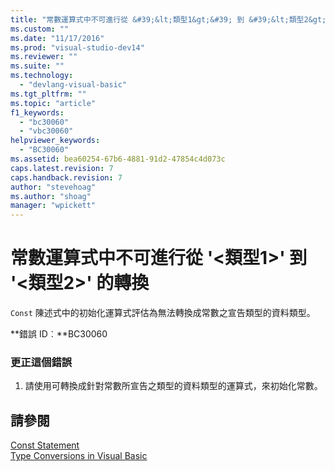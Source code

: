 ```yaml
---
title: "常數運算式中不可進行從 &#39;&lt;類型1&gt;&#39; 到 &#39;&lt;類型2&gt;&#39; 的轉換 | Microsoft Docs"
ms.custom: ""
ms.date: "11/17/2016"
ms.prod: "visual-studio-dev14"
ms.reviewer: ""
ms.suite: ""
ms.technology: 
  - "devlang-visual-basic"
ms.tgt_pltfrm: ""
ms.topic: "article"
f1_keywords: 
  - "bc30060"
  - "vbc30060"
helpviewer_keywords: 
  - "BC30060"
ms.assetid: bea60254-67b6-4881-91d2-47854c4d073c
caps.latest.revision: 7
caps.handback.revision: 7
author: "stevehoag"
ms.author: "shoag"
manager: "wpickett"
---
```

# 常數運算式中不可進行從 &#39;&lt;類型1&gt;&#39; 到 &#39;&lt;類型2&gt;&#39; 的轉換
`Const` 陳述式中的初始化運算式評估為無法轉換成常數之宣告類型的資料類型。  
  
 **錯誤 ID︰**BC30060  
  
### 更正這個錯誤  
  
1.  請使用可轉換成針對常數所宣告之類型的資料類型的運算式，來初始化常數。  
  
## 請參閱  
 [Const Statement](/dotnet/visual-basic/language-reference/statements/const-statement)   
 [Type Conversions in Visual Basic](/dotnet/visual-basic/programming-guide/language-features/data-types/type-conversions)